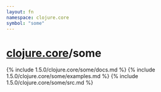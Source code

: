 ```yaml
---
layout: fn
namespace: clojure.core
symbol: "some"
---
```


# [clojure.core](../)/some

{% include 1.5.0/clojure.core/some/docs.md %}
{% include 1.5.0/clojure.core/some/examples.md %}
{% include 1.5.0/clojure.core/some/src.md %}

